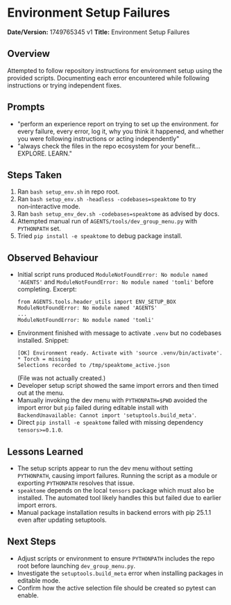 # Environment Setup Failures

**Date/Version:** 1749765345 v1
**Title:** Environment Setup Failures

## Overview
Attempted to follow repository instructions for environment setup using the provided scripts. Documenting each error encountered while following instructions or trying independent fixes.

## Prompts
- "perform an experience report on trying to set up the environment. for every failure, every error, log it, why you think it happened, and whether you were following instructions or acting independently"
- "always check the files in the repo ecosystem for your benefit... EXPLORE. LEARN."

## Steps Taken
1. Ran `bash setup_env.sh` in repo root.
2. Ran `bash setup_env.sh -headless -codebases=speaktome` to try non‑interactive mode.
3. Ran `bash setup_env_dev.sh -codebases=speaktome` as advised by docs.
4. Attempted manual run of `AGENTS/tools/dev_group_menu.py` with `PYTHONPATH` set.
5. Tried `pip install -e speaktome` to debug package install.

## Observed Behaviour
- Initial script runs produced `ModuleNotFoundError: No module named 'AGENTS'` and `ModuleNotFoundError: No module named 'tomli'` before completing. Excerpt:
  ```
  from AGENTS.tools.header_utils import ENV_SETUP_BOX
  ModuleNotFoundError: No module named 'AGENTS'
  ...
  ModuleNotFoundError: No module named 'tomli'
  ```
- Environment finished with message to activate `.venv` but no codebases installed. Snippet:
  ```
  [OK] Environment ready. Activate with 'source .venv/bin/activate'.
  * Torch = missing
  Selections recorded to /tmp/speaktome_active.json
  ```
  (File was not actually created.)
- Developer setup script showed the same import errors and then timed out at the menu.
- Manually invoking the dev menu with `PYTHONPATH=$PWD` avoided the import error but `pip` failed during editable install with `BackendUnavailable: Cannot import 'setuptools.build_meta'`.
- Direct `pip install -e speaktome` failed with missing dependency `tensors>=0.1.0`.

## Lessons Learned
- The setup scripts appear to run the dev menu without setting `PYTHONPATH`, causing import failures. Running the script as a module or exporting `PYTHONPATH` resolves that issue.
- `speaktome` depends on the local `tensors` package which must also be installed. The automated tool likely handles this but failed due to earlier import errors.
- Manual package installation results in backend errors with pip 25.1.1 even after updating setuptools.

## Next Steps
- Adjust scripts or environment to ensure `PYTHONPATH` includes the repo root before launching `dev_group_menu.py`.
- Investigate the `setuptools.build_meta` error when installing packages in editable mode.
- Confirm how the active selection file should be created so pytest can enable.
